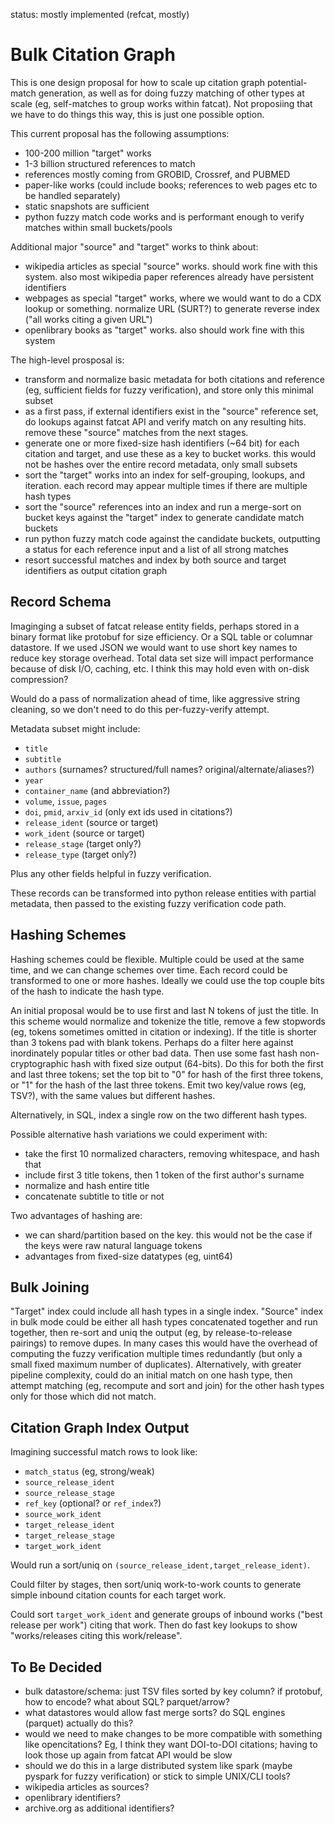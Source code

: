 
status: mostly implemented (refcat, mostly)

Bulk Citation Graph
===================

This is one design proposal for how to scale up citation graph potential-match
generation, as well as for doing fuzzy matching of other types at scale (eg,
self-matches to group works within fatcat). Not proposiing that we have to do
things this way, this is just one possible option.

This current proposal has the following assumptions:

- 100-200 million "target" works
- 1-3 billion structured references to match
- references mostly coming from GROBID, Crossref, and PUBMED
- paper-like works (could include books; references to web pages etc to be
  handled separately)
- static snapshots are sufficient
- python fuzzy match code works and is performant enough to verify matches
  within small buckets/pools

Additional major "source" and "target" works to think about:

- wikipedia articles as special "source" works. should work fine with this
  system. also most wikipedia paper references already have persistent
  identifiers
- webpages as special "target" works, where we would want to do a CDX lookup or
  something. normalize URL (SURT?) to generate reverse index ("all works citing
  a given URL")
- openlibrary books as "target" works. also should work fine with this system

The high-level prosposal is:

- transform and normalize basic metadata for both citations and reference (eg,
  sufficient fields for fuzzy verification), and store only this minimal subset
- as a first pass, if external identifiers exist in the "source" reference set,
  do lookups against fatcat API and verify match on any resulting hits. remove
  these "source" matches from the next stages.
- generate one or more fixed-size hash identifiers (~64 bit) for each citation
  and target, and use these as a key to bucket works. this would not be hashes
  over the entire record metadata, only small subsets
- sort the "target" works into an index for self-grouping, lookups, and
  iteration. each record may appear multiple times if there are multiple hash
  types
- sort the "source" references into an index and run a merge-sort on bucket
  keys against the "target" index to generate candidate match buckets
- run python fuzzy match code against the candidate buckets, outputting a status
  for each reference input and a list of all strong matches
- resort successful matches and index by both source and target identifiers as
  output citation graph

## Record Schema

Imaginging a subset of fatcat release entity fields, perhaps stored in a binary
format like protobuf for size efficiency. Or a SQL table or columnar
datastore. If we used JSON we would want to use short key names to reduce key
storage overhead. Total data set size will impact performance because of disk
I/O, caching, etc. I think this may hold even with on-disk compression?

Would do a pass of normalization ahead of time, like aggressive string
cleaning, so we don't need to do this per-fuzzy-verify attempt.

Metadata subset might include:

- `title`
- `subtitle`
- `authors` (surnames? structured/full names? original/alternate/aliases?)
- `year`
- `container_name` (and abbreviation?)
- `volume`, `issue`, `pages`
- `doi`, `pmid`, `arxiv_id` (only ext ids used in citations?)
- `release_ident` (source or target)
- `work_ident` (source or target)
- `release_stage` (target only?)
- `release_type` (target only?)

Plus any other fields helpful in fuzzy verification.

These records can be transformed into python release entities with partial
metadata, then passed to the existing fuzzy verification code path.

## Hashing Schemes

Hashing schemes could be flexible. Multiple could be used at the same time, and
we can change schemes over time. Each record could be transformed to one or
more hashes. Ideally we could use the top couple bits of the hash to indicate
the hash type.

An initial proposal would be to use first and last N tokens of just the title.
In this scheme would normalize and tokenize the title, remove a few stopwords
(eg, tokens sometimes omitted in citation or indexing). If the title is shorter
than 3 tokens pad with blank tokens. Perhaps do a filter here against
inordinately popular titles or other bad data. Then use some fast hash
non-cryptographic hash with fixed size output (64-bits). Do this for both the
first and last three tokens; set the top bit to "0" for hash of the first three
tokens, or "1" for the hash of the last three tokens. Emit two key/value rows
(eg, TSV?), with the same values but different hashes.

Alternatively, in SQL, index a single row on the two different hash types.

Possible alternative hash variations we could experiment with:

- take the first 10 normalized characters, removing whitespace, and hash that
- include first 3 title tokens, then 1 token of the first author's surname
- normalize and hash entire title
- concatenate subtitle to title or not

Two advantages of hashing are:

- we can shard/partition based on the key. this would not be the case if the
  keys were raw natural language tokens
- advantages from fixed-size datatypes (eg, uint64)

## Bulk Joining

"Target" index could include all hash types in a single index. "Source" index
in bulk mode could be either all hash types concatenated together and run
together, then re-sort and uniq the output (eg, by release-to-release pairings)
to remove dupes. In many cases this would have the overhead of computing the
fuzzy verification multiple times redundantly (but only a small fixed maximum
number of duplicates). Alternatively, with greater pipeline complexity, could
do an initial match on one hash type, then attempt matching (eg, recompute and
sort and join) for the other hash types only for those which did not match.

## Citation Graph Index Output

Imagining successful match rows to look like:

- `match_status` (eg, strong/weak)
- `source_release_ident`
- `source_release_stage`
- `ref_key` (optional? or `ref_index`?)
- `source_work_ident`
- `target_release_ident`
- `target_release_stage`
- `target_work_ident`

Would run a sort/uniq on `(source_release_ident,target_release_ident)`.

Could filter by stages, then sort/uniq work-to-work counts to generate simple
inbound citation counts for each target work.

Could sort `target_work_ident` and generate groups of inbound works ("best
release per work") citing that work. Then do fast key lookups to show
"works/releases citing this work/release".

## To Be Decided

- bulk datastore/schema: just TSV files sorted by key column? if protobuf, how
  to encode? what about SQL? parquet/arrow?
- what datastores would allow fast merge sorts? do SQL engines (parquet)
  actually do this?
- would we need to make changes to be more compatible with something like
  opencitations? Eg, I think they want DOI-to-DOI citations; having to look
  those up again from fatcat API would be slow
- should we do this in a large distributed system like spark (maybe pyspark for
  fuzzy verification) or stick to simple UNIX/CLI tools?
- wikipedia articles as sources?
- openlibrary identifiers?
- archive.org as additional identifiers?

